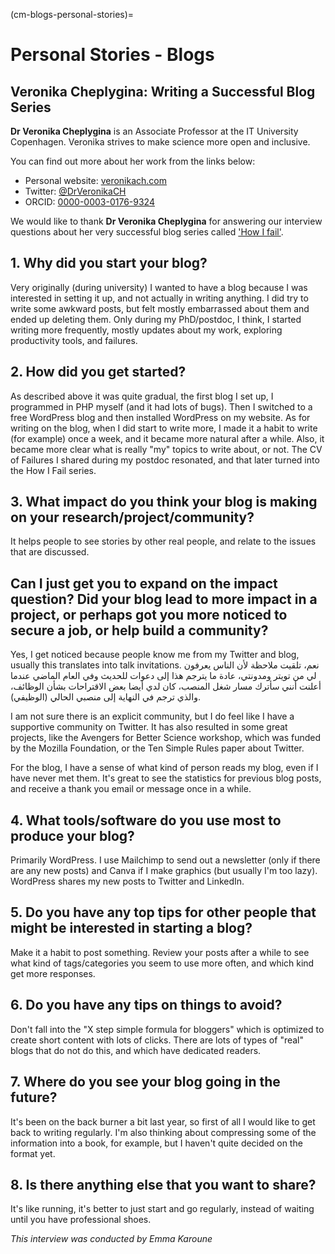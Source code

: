 (cm-blogs-personal-stories)=
# Personal Stories - Blogs

## Veronika Cheplygina: Writing a Successful Blog Series

**Dr Veronika Cheplygina** is an Associate Professor at the IT University Copenhagen. Veronika strives to make science more open and inclusive.

You can find out more about her work from the links below:
* Personal website: [veronikach.com](https://veronikach.com/)
* Twitter: [@DrVeronikaCH](https://twitter.com/DrVeronikaCH)
* ORCID: [0000-0003-0176-9324](https://orcid.org/0000-0003-0176-9324)

We would like to thank **Dr Veronika Cheplygina** for answering our interview questions about her very successful blog series called ['How I fail'](https://veronikach.com/failure/).

## 1. Why did you start your blog?

Very originally (during university) I wanted to have a blog because I was interested in setting it up, and not actually in writing anything. I did try to write some awkward posts, but felt mostly embarrassed about them and ended up deleting them. Only during my PhD/postdoc, I think, I started writing more frequently, mostly updates about my work, exploring productivity tools, and failures.

## 2. How did you get started?

As described above it was quite gradual, the first blog I set up, I programmed in PHP myself (and it had lots of bugs). Then I switched to a free WordPress blog and then installed WordPress on my website. As for writing on the blog, when I did start to write more, I made it a habit to write (for example) once a week, and it became more natural after a while. Also, it became more clear what is really "my" topics to write about, or not. The CV of Failures I shared during my postdoc resonated, and that later turned into the How I Fail series.

## 3. What impact do you think your blog is making on your research/project/community?

It helps people to see stories by other real people, and relate to the issues that are discussed.

## Can I just get you to expand on the impact question? Did your blog lead to more impact in a project, or perhaps got you more noticed to secure a job, or help build a community?

Yes, I get noticed because people know me from my Twitter and blog, usually this translates into talk invitations. نعم، تلقيت ملاحظة لأن الناس يعرفون لي من تويتر ومدونتي، عادة ما يترجم هذا إلى دعوات للحديث وفي العام الماضي عندما أعلنت أنني سأترك مسار شغل المنصب، كان لدي أيضا بعض الاقتراحات بشأن الوظائف، والذي ترجم في النهاية إلى منصبي الحالي (الوظيفي).

I am not sure there is an explicit community, but I do feel like I have a supportive community on Twitter. It has also resulted in some great projects, like the Avengers for Better Science workshop, which was funded by the Mozilla Foundation, or the Ten Simple Rules paper about Twitter.

For the blog, I have a sense of what kind of person reads my blog, even if I have never met them. It's great to see the statistics for previous blog posts, and receive a thank you email or message once in a while.


## 4. What tools/software do you use most to produce your blog?

Primarily WordPress. I use Mailchimp to send out a newsletter (only if there are any new posts) and Canva if I make graphics (but usually I'm too lazy). WordPress shares my new posts to Twitter and LinkedIn.

## 5. Do you have any top tips for other people that might be interested in starting a blog?

Make it a habit to post something. Review your posts after a while to see what kind of tags/categories you seem to use more often, and which kind get more responses.

## 6. Do you have any tips on things to avoid?

Don't fall into the "X step simple formula for bloggers" which is optimized to create short content with lots of clicks. There are lots of types of "real" blogs that do not do this, and which have dedicated readers.

## 7. Where do you see your blog going in the future?

It's been on the back burner a bit last year, so first of all I would like to get back to writing regularly. I'm also thinking about compressing some of the information into a book, for example, but I haven't quite decided on the format yet.

## 8. Is there anything else that you want to share?

It's like running, it's better to just start and go regularly, instead of waiting until you have professional shoes.

*This interview was conducted by Emma Karoune*
